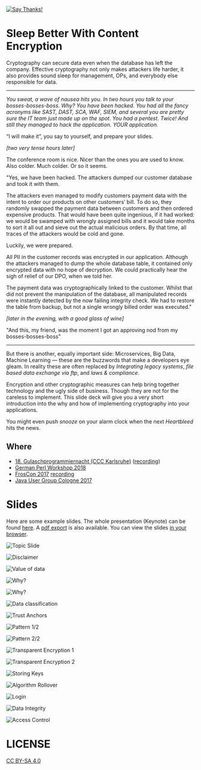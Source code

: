[![Say Thanks!](https://img.shields.io/badge/Say%20Thanks-!-1EAEDB.svg)](https://saythanks.io/to/neuhalje)

Sleep Better With Content Encryption
======================================

Cryptography can secure data even when the database has left the company. Effective cryptography not only makes attackers life harder, it also provides sound sleep for management, OPs, and everybody else responsible for data.

---

_You sweat, a wave of nausea hits you. In two hours you talk to your bosses-bosses-boss. Why? You have been hacked. You had all the fancy acronyms like SAST, DAST, SCA, WAF, SIEM, and several you are pretty sure the IT team just made up on the spot. You had a pentest. Twice! And still they managed to hack the application. YOUR application._

“I will make it”, you say to yourself, and prepare your slides.
 
_[two very tense hours later]_

The conference room is nice. Nicer than the ones you are used to know. Also colder. Much colder. Or so it seems.
 
"Yes, we have been hacked. The attackers dumped our customer database and took it with them. 
 
The attackers even managed to modify customers payment data with the intent to order our products on other customers’ bill. To do so, they randomly swapped the payment data between customers and then ordered expensive products. That would have been quite ingenious, if it had worked: we would be swamped with wrongly assigned bills and it would take months to sort it all out and sieve out the actual malicious orders. By that time, all traces of the attackers would be cold and gone.
 
Luckily, we were prepared. 
 
All PII in the customer records was encrypted in our application. Although the attackers managed to dump the whole database table, it contained only encrypted data with no hope of decryption. We could practically hear the sigh of relief of our DPO, when we told her.
 
The payment data was cryptographically linked to the customer. Whilst that did not prevent the manipulation of the database, all manipulated records were instantly detected by the now failing integrity check. We had to restore the table from backup, but not a single wrongly billed order was executed."
 
_[later in the evening, with a good glass of wine]_
 
"And this, my friend, was the moment I got an approving nod from my bosses-bosses-boss"

---

But there is another, equally important side:
Microservices, Big Data, Machine Learning — these are the buzzwords that make a developers eye gleam. In reality these are often replaced by _Integrating legacy systems_, _file based data exchange via ftp_, and _laws & compliance_.

Encryption and other cryptographic measures can help bring together technology and the ugly side of business. Though they are not for the careless to implement. This slide deck will give you a very short introduction into the why and how of implementing cryptography into your applications.

You might even push _snooze_ on your alarm clock when the next _Heartbleed_ hits the news.


Where
-----
* [18. Gulaschprogrammiernacht (CCC Karlsruhe)](https://pretalx.entropia.de/gpn18/talk/CEQKHF/) ([recording](https://media.ccc.de/v/gpn18-129-practical-cryptography-patterns))
* [German Perl Workshop 2018](http://act.yapc.eu/gpw2018/talk/7310)
* [FrosCon 2017](https://programm.froscon.de/2017/events/1912.html) [recording](https://media.ccc.de/v/froscon2017-1912-practical_content_encryption)
* [Java User Group Cologne 2017](https://www.xing.com/events/jugc-schlafen-inhaltsverschlusselung-1803807)

Slides
==========

Here are some example slides. The whole presentation (Keynote) can be found [here](./slides/Neuhalfen_Content-Encryption.key). A [pdf export](./Neuhalfen_Content-Encryption.pdf) is also available. You can view the slides [in your browser](https://neuhalje.github.io/presentation_content-encryption/).


![Topic Slide](README.inc/Neuhalfen_Content-Encryption.001.jpeg)

![Disclaimer](README.inc/Neuhalfen_Content-Encryption.005.jpeg)

![Value of data](README.inc/Neuhalfen_Content-Encryption.006.jpeg)

![Why?](README.inc/Neuhalfen_Content-Encryption.013.jpeg)

![Why?](README.inc/Neuhalfen_Content-Encryption.014.jpeg)

![Data classification](README.inc/Neuhalfen_Content-Encryption.030.jpeg)

![Trust Anchors](README.inc/Neuhalfen_Content-Encryption.037.jpeg)

![Pattern 1/2](README.inc/Neuhalfen_Content-Encryption.125.jpeg)

![Pattern 2/2](README.inc/Neuhalfen_Content-Encryption.126.jpeg)

![Transparent Encryption 1](README.inc/Neuhalfen_Content-Encryption.048.jpeg)

![Transparent Encryption 2](README.inc/Neuhalfen_Content-Encryption.061.jpeg)

![Storing Keys](README.inc/Neuhalfen_Content-Encryption.074.jpeg)

![Algorithm Rollover](README.inc/Neuhalfen_Content-Encryption.083.jpeg)

![Login](README.inc/Neuhalfen_Content-Encryption.075.jpeg)

![Data Integrity](README.inc/Neuhalfen_Content-Encryption.093.jpeg)

![Access Control](README.inc/Neuhalfen_Content-Encryption.110.jpeg)

LICENSE
=========

[CC BY-SA 4.0](https://creativecommons.org/licenses/by-sa/4.0/)

